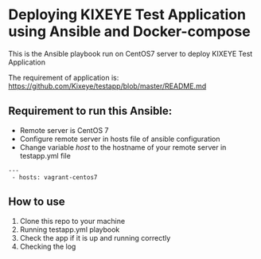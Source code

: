 # Deploying KIXEYE Test Application using Ansible and Docker-compose


This is the Ansible playbook run on CentOS7 server to deploy KIXEYE Test Application

The requirement of application is: https://github.com/Kixeye/testapp/blob/master/README.md

## Requirement to run this Ansible:
- Remote server is CentOS 7
- Configure remote server in hosts file of ansible configuration
- Change variable *host* to the hostname of your remote server in testapp.yml file

```
---
 - hosts: vagrant-centos7

```

## How to use

1. Clone this repo to your machine
2. Running testapp.yml playbook
3. Check the app if it is up and running correctly
4. Checking the log 



